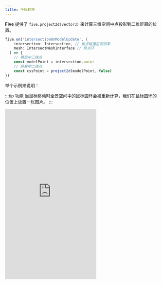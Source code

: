 ```yaml
---
title: 坐标转换
---
```


**Five** 提供了 `five.project2d(vector3)` 来计算三维空间中点投影到二维屏幕的位置。

```ts
five.on('intersectionOnModelUpdate', (
    intersection: Intersection, // 焦点碰撞监测结果
    mesh: IntersectMeshInterface // 焦点环
  ) => {
    // 模型中三维点
    const modelPoint = intersection.point
    // 屏幕中二维点
    const cssPoint = project2d(modelPoint, false)
})
```

举个示例来说明：

:::tip 功能
当鼠标移动时全景空间中的鼠标圆环会被重新计算，我们在鼠标圆环的位置上放置一张图片。
:::

<iframe height="560" style={{width: '100%', height: '560px'}} scrolling="no" title="five-conversion-coordinates" src="https://codepen.io/solome-the-selector/embed/abVRyVV?default-tab=result&editable=true&theme-id=light" frameborder="no" loading="lazy" allowtransparency="true" allowfullscreen="true">
  See the Pen <a href="https://codepen.io/solome-the-selector/pen/abVRyVV">
  five-conversion-coordinates</a> by 掬一捧 (<a href="https://codepen.io/solome-the-selector">@solome-the-selector</a>)
  on <a href="https://codepen.io">CodePen</a>.
</iframe>
